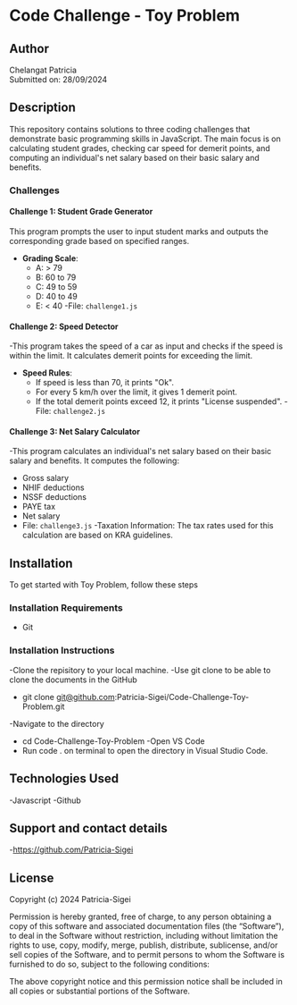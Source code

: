 # Code Challenge - Toy Problem

## Author
Chelangat Patricia  
Submitted on: 28/09/2024

## Description 
This repository contains solutions to three coding challenges that demonstrate basic programming skills in JavaScript. The main focus is on calculating student grades, checking car speed for demerit points, and computing an individual's net salary based on their basic salary and benefits.

### Challenges

#### Challenge 1: Student Grade Generator
This program prompts the user to input student marks and outputs the corresponding grade based on specified ranges.
- **Grading Scale**:
  - A: > 79
  - B: 60 to 79
  - C: 49 to 59
  - D: 40 to 49
  - E: < 40
-File: `challenge1.js`

#### Challenge 2: Speed Detector
-This program takes the speed of a car as input and checks if the speed is within the limit. It calculates demerit points for exceeding the limit.
- **Speed Rules**:
  - If speed is less than 70, it prints "Ok".
  - For every 5 km/h over the limit, it gives 1 demerit point.
  - If the total demerit points exceed 12, it prints "License suspended".
-File: `challenge2.js`

#### Challenge 3: Net Salary Calculator
-This program calculates an individual's net salary based on their basic salary and benefits. It computes the following:
  - Gross salary
  - NHIF deductions
  - NSSF deductions
  - PAYE tax
  - Net salary
- File: `challenge3.js`
-Taxation Information: The tax rates used for this calculation are based on KRA guidelines.

## Installation 
To get started with Toy Problem, follow these steps
### Installation Requirements 
* Git
### Installation Instructions 
-Clone the repisitory to your local machine. 
-Use git clone to be able to clone the documents in the GitHub

 * git clone git@github.com:Patricia-Sigei/Code-Challenge-Toy-Problem.git

 -Navigate to the directory

 * cd Code-Challenge-Toy-Problem
-Open VS Code
 * Run code . on terminal to open the directory in Visual Studio Code.
## Technologies Used
-Javascript 
-Github

## Support and contact details
-https://github.com/Patricia-Sigei

## License
Copyright (c) 2024 Patricia-Sigei

Permission is hereby granted, free of charge, to any person obtaining a copy of this software and associated documentation files (the “Software”), to deal in the Software without restriction, including without limitation the rights to use, copy, modify, merge, publish, distribute, sublicense, and/or sell copies of the Software, and to permit persons to whom the Software is furnished to do so, subject to the following conditions:

The above copyright notice and this permission notice shall be included in all copies or substantial portions of the Software.
